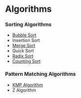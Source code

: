# Algorithms

### Sorting Algorithms

* [Bubble Sort](./src/Algorithms.Sorting/BubbleSort)
* Insertion Sort
* [Merge Sort](./src/Algorithms.Sorting/MergeSort)
* Quick Sort
* [Radix Sort](./src/Algorithms.Sorting/RadixSort.cs)
* [Counting Sort](./src/Algorithms.Sorting/CountingSort.cs)

### Pattern Matching Algorithms

* [KMP Algorithm](./src/Algorithms.PatternMatching/KmpAlgorithm)
* Z Algorithm
